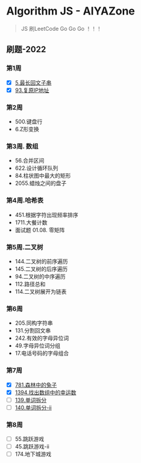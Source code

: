 # Algorithm JS - AIYAZone

> JS 刷LeetCode Go Go Go ！！！

## 刷题-2022

### 第1周

- [x] [5.最长回文子串](/leecode/5.%E6%9C%80%E9%95%BF%E5%9B%9E%E6%96%87%E5%AD%90%E4%B8%B2.js)
- [x] [93.复原IP地址](/leecode/93.%E5%A4%8D%E5%8E%9F-ip-%E5%9C%B0%E5%9D%80.js)

### 第2周

- 500.键盘行
- 6.Z形变换

### 第3周. 数组

- 56.合并区间
- 622.设计循环队列
- 84.柱状图中最大的矩形
- 2055.蜡烛之间的盘子

### 第4周.哈希表

- 451.根据字符出现频率排序
- 1711.大餐计数
- 面试题 01.08. 零矩阵

### 第5周.二叉树

- 144.二叉树的前序遍历
- 145.二叉树的后序遍历
- 94.二叉树的中序遍历
- 112.路径总和
- 114.二叉树展开为链表

### 第6周

- 205.同构字符串
- 131.分割回文串
- 242.有效的字母异位词
- 49.字母异位词分组
- 17.电话号码的字母组合

### 第7周

- [x] [781.森林中的兔子](/leecode/781.%E6%A3%AE%E6%9E%97%E4%B8%AD%E7%9A%84%E5%85%94%E5%AD%90.js)
- [x] [1394.找出数组中的幸运数](/leecode/1394.%E6%89%BE%E5%87%BA%E6%95%B0%E7%BB%84%E4%B8%AD%E7%9A%84%E5%B9%B8%E8%BF%90%E6%95%B0.js)
- [ ] [139.单词拆分](/leecode/139.%E5%8D%95%E8%AF%8D%E6%8B%86%E5%88%86.js)
- [ ] [140.单词拆分-ii](/leecode/140.%E5%8D%95%E8%AF%8D%E6%8B%86%E5%88%86-ii.js)

### 第8周

- [ ] 55.跳跃游戏
- [ ] 45.跳跃游戏-ii
- [ ] 174.地下城游戏
